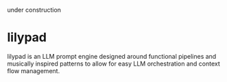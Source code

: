 under construction

# lilypad

lilypad is an LLM prompt engine designed around functional pipelines and musically inspired patterns to allow for easy LLM orchestration and context flow management.

